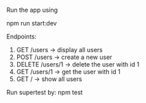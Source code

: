 Run the app using

npm run start:dev

Endpoints:

1. GET /users -> display all users
2. POST /users -> create a new user
3. DELETE /users/1 -> delete the user with id 1
4. GET /users/1 -> get the user with id 1
5. GET / -> show all users

Run supertest by:
npm test
